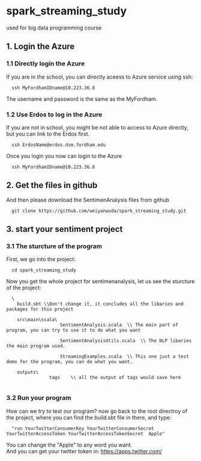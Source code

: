 # spark_streaming_study
used for big data programming course
## 1. Login the Azure

### 1.1 Directly login the Azure 
If you are in the school, you can directly aceess to Azure service using ssh:

```
  ssh MyFordhamIDname@10.223.36.8
```

The username and password is the same as the MyFordham.

### 1.2 Use Erdos to log in the Azure
If you are not in school, you might be not able to access to Azure directly, but you can link to the Erdos first.

```
  ssh ErdosName@erdos.dsm.fordham.edu
```
Once you login you now can login to the Azure

```
  ssh MyFordhamIDname@10.223.36.8
```



## 2. Get the files in github
And then please download the SentimenAnalysis files from github
```
  git clone https://github.com/weiyanwuda/spark_streaming_study.git
```

## 3. start your sentiment project

### 3.1 The sturcture of the program
First, we go into the project:
```
  cd spark_streaming_study
```
Now you get the whole project for sentimenanalysis, let us see the sturcture of the project:
```
  \
    build.sbt \\Don't change it, it concludes all the libaries and packages for this project
    
    src\main\scala\
                    SentimentAnalysis.scala  \\ The main part of program, you can try to use it to do what you want
                    
                    SentimentAnalysisUtils.scala  \\ The NLP libaries the main program used.
                    
                    StreamingExamples.scala  \\ This one just a test demo for the program, you can do what you want.
                    
    outputs\
                tags    \\ all the output of tags would save here
                
```

### 3.2 Run your program
How can we try to test our program? now go back to the root directroy of the project, where you can find the build.sbt file in there, and type:

```
  "run YourTwitterConsumerKey YourTwitterConsumerSecret YourTwitterAccessToken YourTwitterAccessTokenSecret  Apple"
```

You can change the "Apple" to any word you want.<br/>
And you can get your twitter token in: https://apps.twitter.com/
